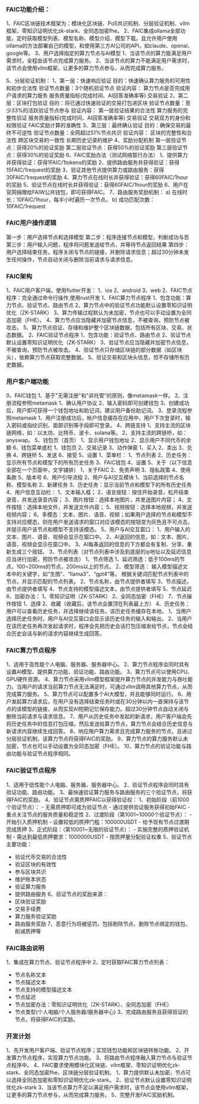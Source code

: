 ### FAIC功能介绍：
1、FAIC区块链技术框架为：模块化区块链、PoS共识机制、分层验证机制、vllm框架、零知识证明优化zk-stark、全同态加密fhe。
2、FAIC集成ollama全部功能，定时获取模型列表、模型名称、模型介绍、模型下载。且允许用户使用ollama的方法部署自己的模型，和使用第三方AI公司的API，如claude、openai、google等。
3、用户选择指定的算力节点与AI模型
  1、当该节点的算力能满足用户需求时，全程由该节点完成算力服务。
  2、当该节点的算力不能满足用户需求时，该节点会使用vllm框架，让更多的算力节点参与，从而完成算力服务。

5、分层验证机制：
  1、第一层：快速响应验证
    目的：快速确认算力服务的可用性和初步合法性
    验证节点数量：3个随机验证节点
    验证内容：
      算力节点是否完成用户请求的算力服务
      服务质量指标(完成时间、AI回答准确率等)
      交易验证
  2、第二层：区块打包验证
    目的：将已通过快速验证的交易打包进区块
    验证节点数量：至少33%的活跃验证节点参与
    验证内容：
      第一层验证结果的合法性
      算力服务的完整性验证
      服务质量指标(完成时间、AI回答准确率等)
      交易验证
      交易双方的身份和权限验证
      FAIC奖励计算的准确性
  3、第三层：最终确认验证
    目的：确保交易的最终不可逆性
    验证节点数量：全网超过51%节点共识
    验证内容：
      区块的完整性和合法性
      跨区块交易的一致性
      长期历史记录的维护
  4、奖励分配机制
    第一层验证节点：获得20%的验证奖励
    第二层验证节点：获得50%的验证奖励
    第三层验证节点：获得30%的验证奖励
6、FAIC奖励办法（测试网络暂行办法）
  1、提供算力并获得验证：获得1FAIC/1tokens的奖励
  2、提供路由服务并获得验证：获得15FAIC/1request的奖励
  3、验证其他节点提供算力或路由服务：获得30FAIC/1request的奖励
  4、算力节点在线时长并获得验证：获得60FAIC/1hour的奖励
  5、验证节点在线时长并获得验证：获得60FAIC/1hour的奖励
  6、用户在官网捐赠给FAIW公共钱包，即可获得FAIC。
  7、路由服务奖励机制：
    a) 在线时长：10FAIC/1hour，每半小时遍历一次节点。
    b) 成功匹配次数：10FAIC/1request

### FAIC用户操作逻辑
第一步：用户选择节点和选择模型
第二步：程序连接节点和模型，判断成功与否
第三步：用户输入问题，程序将问题发送给节点，并等待节点返回结果
第四步：用户选择结束任务，程序关闭与节点的链接，并删除请求信息；超过30分钟未发生任何操作，节点自动关闭与删除当前请求与请求信息。

### FAIC架构
1、FAIC用户客户端，使用flutter开发：
  1、ios
  2、android
  3、web
2、FAIC节点程序：完全通过命令行操作,使用rust开发
  1、FAIC算力节点程序
    1、包含功能：算力节点、验证节点、路由节点
    2、算力节点中的验证节点功能默认设置零知识证明优化（ZK-STARK）
    3、算力传输过程默认为未加密，节点也可以手动设置为全同态加密（FHE）。
    4、算力节点应当隐藏并加密节点信息，不被查询，预防节点被攻击。
    5、算力节点验证、存储和维护整个区块链数据，包括所有区块、交易、状态数据。
  2、FAIC验证节点程序
    1、包含功能：验证节点、路由节点
    2、验证节点默认设置零知识证明优化（ZK-STARK）
    3、验证节点应当隐藏并加密节点信息，不被查询，预防节点被攻击。
    4、验证节点只存储区块链的部分数据（如区块头），依赖算力节点获取完整数据。
    5、验证交易和区块头信息，但不存储所有历史数据。

### 用户客户端功能
0、FAIC钱包
  1、基于"无需注册"和"非托管"的原则，像metamask一样。
  2、注册流程参照metamask
    1、确认用户协议
    2、输入密码即可创建钱包
    3、创建成功后，用户即可获得一个钱包地址和助记词，建议用户备份助记词。
  3、登录流程参照metamask
    1、用户注册成功后，帐户信息缓存在应用中，用户下次登录时，输入密码或指纹识别、面部识别等手段即可登录。
  4、跨链支持
    1、支持主流的区块链网络，如：以太坊、比特币、波卡、solana等。
    2、支持主流的跨链桥，如：anyswap。
  5、钱包页（首页）
    1、显示用户钱包地址
    2、显示用户不同代币的余额
  6、钱包菜单底栏
    1、钱包页
    2、交易记录
    3、动作弹窗
      1、买入
      2、卖出
      3、兑换
      4、跨链桥
      5、发送
      6、接受
    5、设置
1、菜单栏：
  1、节点列表
  2、历史任务：显示所有节点和模型下的所有历史任务
  3、FAIC钱包
  4、设置
  5、关于（以下信息全部在一个页面中，文字铺排）
    1、关于FAIC
    2、免责声明
    3、隐私政策
    4、使用条款
    5、版本号
  6、用户引导流程
2、用户与AI交互模块
  1、当前选择的节点名称、模型名称
  2、新建任务
  3、历史任务：显示当前节点和模型下的所有历史任务
  4、用户信息互动栏：
      1、文本输入框；
      2、语言按钮：按住开始录音，松开结束录音，并发送录音内容；
      3、图片按钮：选择本地图片，并发送图片内容；
      4、文件按钮：选择本地文件，并发送文件内容；
      5、视频按钮：选择本地视频，并发送视频内容；
      6、多模态：文本、图片、语音、视频；如果用户选择的节点和模型不支持对应模态，则在用户发送请求的窗口对应该模态的按钮变为灰色且不可点击，并提示用户该节点和模型不支持该模态。
  5、用户与AI交互窗口：
      1、用户输入的文本、图片、语音、视频会显示在窗口中。
      2、AI返回的信息，如：文本、图片、语音、视频会显示在窗口中。
      3、AI每条返回的信息的下方都会有复制、分享、重新生成三个按钮。
3、节点列表（对节点列表中涉及到底层的ip地址以及延迟信息应当进行加密，预防节点被攻击）
  1、节点筛选
      1、延迟筛选：低于100ms的节点，100~200ms的节点，200ms以上的节点。
      2、模型筛选：
          输入模型描述文本中的关键字，如“生图”、“llama3”、“gpt4”等。
          根据关键词匹配节点列表中的节点，并显示匹配的节点列表。
  2、节点名称，由节点提供者填写
  3、节点描述，由节点提供者填写
  4、节点支持的模型描述文本，由节点提供者填写
  5、节点延迟
  6、加密办法：
      1、零知识证明（ZK-STARK）
      2、全同态加密（FHE）
  7、节点操作按钮
      1、选择
      2、收藏（收藏后，该节点会置顶在列表最上方）
4、历史任务：用户可以查看历史任务，并选择继续该任务。该历史任务缓存在本地。
  1、当用户选择历史任务时，用户与AI交互窗口会显示该历史任务的输入和输出。
  2、当用户在该历史任务再次发起请求时，程序会先把历史会话打包压缩发给节点，节点会结合历史会话与新的请求内容继续生成回答。    

### FAIC算力节点程序
  1、适用于高性能个人电脑、服务器、服务器中心。
  2、算力节点程序会同时具有设置AI模型、提供算力功能、验证功能、路由功能。
  3、算力节点可以使用CPU、GPU硬件资源。
  4、算力节点采用vllm模型框架提升算力节点的并发能力与吞吐能力。当用户的请求当前算力节点无法满足时，可通过vllm调用其他算力节点，从而完成算力服务。
  5、算力节点可以配置多个AI大模型，并且能够同时运行。
  6、用户发起算力请求后，在用户没有选择结束任务时或在30分钟以内一直保持与该节点的该模型的链接，从而实现AI短期记忆保存能力。超过30分钟节点自动关闭与删除当前请求与请求信息。
  7、用户从历史任务中发起的新请求，用户客户端会先将历史任务中的信息打包压缩，然后发送给算力节点，算力节点会结合历史信息与新请求内容继续生成回答。
  8、响应用户算力需求且完成算力服务的节点，且进过分层验证机制，该算力节点将获得FAIC的奖励。
  9、算力节点的算力服务默认未加密，节点也可以手动设置为全同态加密（FHE）。
  10、算力节点的验证功能与路由功能与验证节点程序相同。

### FAIC验证节点程序
1、适用于低性能个人电脑、服务器、服务器中心。
2、验证节点程序会同时具有验证功能、路由功能。
3、最快速验证算力服务与路由服务的三个验证节点，将获得FAIC的奖励。
4、验证节点需质押FAIC以获得验证权：
  1、初始阶段（前1000个验证节点）：
    - 无需质押即可成为验证节点
    - 通过提供验证服务获得初始FAIC
    - 重点关注节点的服务质量和稳定性
  2、过渡阶段（第1001~10000个验证节点）：
    - 开始引入质押机制
    - 设置较低的质押门槛：100000USDT
    - 给予现有节点过渡期完成质押
  3、正式阶段：（第10001~无限的验证节点）：
    - 实施完整的质押验证机制
    - 需达到最低质押要求：1000000USDT
    - 按质押量分配验证权重
5、验证节点主要功能：
  - 验证代币交易的合法性
  - 验证区块的有效性
  - 参与区块共识
  - 维护账本状态
  - 验证算力服务
  - 提供路由服务
6、验证节点的奖励来源：
  - 区块验证奖励
  - 交易手续费
  - 算力服务验证奖励
  - 路由服务奖励
7、恶意行为将被惩罚，包括剔除节点、删除节点绑定的钱包、削减质押等

### FAIC路由说明
1、集成在算力节点、验证节点程序中
2、定时获取FAIC算力节点列表：
  - 节点名称文本
  - 节点描述文本
  - 节点支持的模型描述文本
  - 节点延迟
  - 节点加密办法：零知识证明优化（ZK-STARK）、全同态加密（FHE）
  - 节点类型(个人电脑/个人服务器/服务器中心)
3、完成路由服务且获得验证的节点，将获得FAIC的奖励。

### 开发计划
1、先开发用户客户端、验证节点程序；实现钱包功能和区块链转账功能。
2、开发算力节点程序，实现算力节点功能。
3、将路由节点程序融入算力节点与验证节点程序中。
4、FAIC要求使用模块化区块链、vllm框架、零知识证明优化zk-stark、全同态加密fhe、区块链分层验证机制。
  1、算力提供默认未加密，节点可以选择全同态加密和零知识证明优化zk-stark。
  2、验证节点默认设置零知识证明优化zk-stark
  3、当该节点算力不足以满足用户需求时，该节点会使用vllm框架，让更多的算力节点参与，从而完成算力服务。
5、完整开发FAIC奖励机制。


